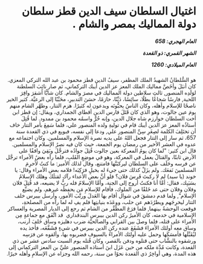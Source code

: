<h1 dir="rtl">اغتيال السلطان سيف الدين قطز سلطان دولة المماليك بمصر والشام .</h1>

<h5 dir="rtl">العام الهجري:  658

الشهر القمري: ذو القعدة

العام الميلادي: 1260</h5>

<p dir="rtl">هو السُّلطانُ الشهيدُ الملك المظفر، سيفُ الدين قطز محمود بن عبد الله التركي المعزي. كان أنبَلَ وأخَصَّ مماليك الملك المعز عز الدين أيبك التركماني، ثم صار نائِبَ السلطنة لوَلَدِه المنصور, ثالثِ سلاطين دولة المماليك في مصرَ والشام. كان شابًّا أشقرَ وافِرَ اللحية, فارسًا شجاعًا بطلًا، سائِسًا، دَيِّنًا، حازمًا، حسَنَ التدبيرِ، محَبَّبًا إلى الرعيَّة. كثير الخير ناصحًا للإسلام وأهله، وكان الناسُ يحبُّونَه ويدعون له كثيرًا. هزم التتار، وطهَّر الشام منهم يومَ عين جالوت، وهو الذي كان قَتَلَ فارس الدين أقطاي الجمداري، ويقال: إن قطز ابن أخت السلطان خوارزم شاه جلال الدين، وإنه حُرٌّ واسمُه محمود بن ممدود. لما قُتِلَ أستاذُه المعز عز الدين أيبك قام في توليةِ ولده المنصور علي، فلما سَمِعَ بأمر التتار خاف أن تختَلِفَ الكلمة لصِغَرِ سِنِّ المنصور علي, ودعا إلى نفسه، فبويع في ذي القعدة سنة 657، ثم سار إلى التتار فجعل اللهُ على يديه نصرة الإسلام والمسلمين. وكان اجتماعه مع عدوه في العشر الأخير من رمضان يوم الجمعة، حيث كان فيه نصرُ الإسلام والمسلمين. قال ابن كثير: "لما كان يومُ المعركة بعين جالوت قُتِلَ جوادُه فترجَّلَ وبَقِيَ واقفًا على الأرض ثابتًا، والقتالُ يعمل في المعركة، وهو في موضِعِ القَلبِ، فلما رآه بعضُ الأمراء ترجَّل عن فرسه وحَلَف على السلطان ليركبَنَّها فامتنع، وقال لذلك الأمير: ما كنتُ لأحرِمَ المسلمينَ نَفعَك. ولم يزَلْ كذلك حتى جيءَ له بخيلٍ فرَكِبَه! فلامه بعض الأمراء وقال: يا خوند (يا سيد) لم لا ركبتَ فَرسَ فلان؟ فلو أنَّ بعض الأعداء رآك لقتلَكَ وهلك الإسلامُ بسَبَبِك، فقال: أمَّا أنا فكنتُ أروح إلى الجنة، وأمَّا الإسلامُ فله ربٌّ لا يضيعه، قد قُتِلَ فلان وفلان وفلان حتى عد خَلقًا من الملوك، فأقام للإسلامِ مَن يحفظُه غيرهم، ولم يضيِّع الإسلام", ولما قدم دمشقَ في شوال أقام بها العَدلَ ورتَّبَ الأمور، وأرسل بيبرس خلف التتار ليخرِجَهم ويطرُدَهم عن حلب، ووعَدَه بنيابتِها فلم يفِ له لما رآه من المصلحةِ، فوقعت الوحشةُ بينهما, فلما فرَغ المظَفَّر من الشام ثم رجع إلى الديار المصرية والعساكر الإسلامية في خدمته، كان الأميرُ ركن الدين بيبرس البندقداري  قد اتَّفَق مع جماعةٍ مِن الأمراء على قتله، فلما وصلَ بين القرابي والصالحيَّة ضرب دهليزه وساق خَلفَ أرنب، وساق معه أولئك الأمراءَ فشَفَعَ عنده ركن الدين بيبرس في شيءٍ فشَفَّعَه، فأخذ يده ليُقَبِّلَها فأمسَكَها وحمل عليه أولئك الأمراءُ بالسيوف فضربوه بها، وألقوه عن فرَسِه ورشقوه بالنشَّاب حتى قتلوه ودفن بالقصر، وكان قُتله يوم السبت سادس عشر من ذي القعدة، وكانت مُدَّة ملكه من حين عَزَل ابنَ أستاذه المنصور عليِّ بن المعز التركماني إلى هذه المدة، وهي أواخِرُ ذي القعدة نحوًا من سنة، رحمه الله وجزاه عن الإسلامِ وأهله خيرًا.</p></br>
